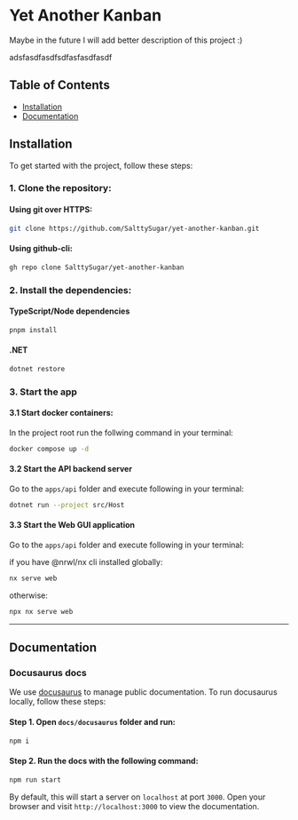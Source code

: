 # Yet Another Kanban

Maybe in the future I will add better description of this project :)

adsfasdfasdfsdfasfasdfasdf


## Table of Contents

- [Installation](#installation)
- [Documentation](#documentation)

## Installation

To get started with the project, follow these steps:

### 1. Clone the repository:

#### Using git over HTTPS:

```sh
git clone https://github.com/SalttySugar/yet-another-kanban.git
```

#### Using github-cli:

```sh
gh repo clone SalttySugar/yet-another-kanban
```

### 2. Install the dependencies:

#### TypeScript/Node dependencies

```sh
pnpm install
```

#### .NET

```sh
dotnet restore
```

### 3. Start the app

#### 3.1 Start docker containers:

In the project root run the follwing  command in your terminal:

```sh
docker compose up -d 
```

#### 3.2 Start the API backend server

Go to the `apps/api` folder and execute following in your terminal:

```sh
dotnet run --project src/Host
```

#### 3.3 Start the Web GUI application

Go to the `apps/api` folder and execute following in your terminal:

if you have @nrwl/nx cli installed globally: 

```sh
nx serve web
```

otherwise:

```sh
npx nx serve web
```

---

## Documentation

### Docusaurus docs

We use [docusaurus](https://docusaurus.io/) to manage public documentation. To run docusaurus locally, follow these
steps:

#### Step 1. Open `docs/docusaurus` folder and run:

```sh
npm i
```

#### Step 2. Run the docs with the following command:

```sh
npm run start
```

By default, this will start a server on `localhost` at port `3000`. Open your browser and visit `http://localhost:3000`
to view the documentation.


